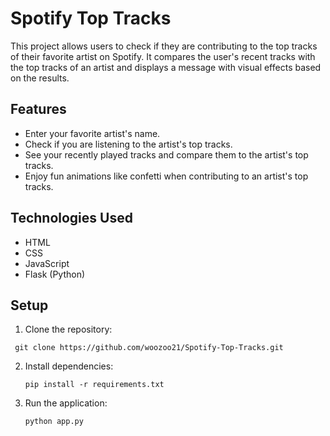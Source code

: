 # Spotify Top Tracks

This project allows users to check if they are contributing to the top tracks of their favorite artist on Spotify. It compares the user's recent tracks with the top tracks of an artist and displays a message with visual effects based on the results.

## Features
- Enter your favorite artist's name.
- Check if you are listening to the artist's top tracks.
- See your recently played tracks and compare them to the artist's top tracks.
- Enjoy fun animations like confetti when contributing to an artist's top tracks.

## Technologies Used
- HTML
- CSS
- JavaScript
- Flask (Python)

## Setup

1. Clone the repository:
  ```
   git clone https://github.com/woozoo21/Spotify-Top-Tracks.git
  ```
2. Install dependencies:
   ```
   pip install -r requirements.txt
   ```
3. Run the application:
   ```
   python app.py
   ```
